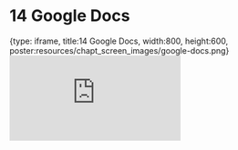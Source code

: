 # 14 Google Docs
 
{type: iframe, title:14 Google Docs, width:800, height:600, poster:resources/chapt_screen_images/google-docs.png}
![](https://datatrail-jhu.github.io/DataTrail/no_toc/google-docs.html)
 

 
